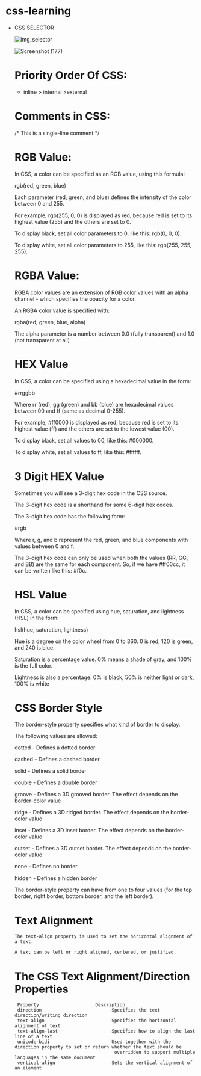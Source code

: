 # css-learning

* CSS SELECTOR

    
    ![img_selector](https://github.com/vikas-sumfactor/css-learning/assets/130432414/a4ad7bf7-873b-4597-810b-22f7a12893af)
    
   
   ![Screenshot (177)](https://github.com/vikas-sumfactor/css-learning/assets/130432414/2ce6553f-2fa8-4fc9-bd8a-5ee20d2ec16e)
   
   
  #  Priority Order Of CSS:
    
    
     * inline > internal >external
     
     
   # Comments in CSS:
     
     
     /* This is a single-line comment */
     
     
     
   # RGB Value:
    
     
   In CSS, a color can be specified as an RGB value, using this formula:
   

    rgb(red, green, blue)
    

    Each parameter (red, green, and blue) defines the intensity of the color between 0 and 255.
    

    For example, rgb(255, 0, 0) is displayed as red, because red is set to its highest value (255) and the others are set to 0.
    

    To display black, set all color parameters to 0, like this: rgb(0, 0, 0).
    

    To display white, set all color parameters to 255, like this: rgb(255, 255, 255).
    
    
   # RGBA Value:
   
    RGBA color values are an extension of RGB color values with an alpha channel - which specifies the opacity for a color.

    An RGBA color value is specified with:

    rgba(red, green, blue, alpha)

    The alpha parameter is a number between 0.0 (fully transparent) and 1.0 (not transparent at all)
    
    # HEX Value
    
    In CSS, a color can be specified using a hexadecimal value in the form:

     #rrggbb

    Where rr (red), gg (green) and bb (blue) are hexadecimal values between 00 and ff (same as decimal 0-255).

    For example, #ff0000 is displayed as red, because red is set to its highest value (ff) and the others are set to the lowest value (00).

    To display black, set all values to 00, like this: #000000.

    To display white, set all values to ff, like this: #ffffff.
    
    
   # 3 Digit HEX Value
   
    Sometimes you will see a 3-digit hex code in the CSS source.

    The 3-digit hex code is a shorthand for some 6-digit hex codes.

   The 3-digit hex code has the following form:

   #rgb

   Where r, g, and b represent the red, green, and blue components with values between 0 and f.

   The 3-digit hex code can only be used when both the values (RR, GG, and BB) are the same for each component. So, if we have #ff00cc, it can be written like this: #f0c.
   
   # HSL Value
   
     In CSS, a color can be specified using hue, saturation, and lightness (HSL) in the form:

    hsl(hue, saturation, lightness)

    Hue is a degree on the color wheel from 0 to 360. 0 is red, 120 is green, and 240 is blue.

   Saturation is a percentage value. 0% means a shade of gray, and 100% is the full color.

   Lightness is also a percentage. 0% is black, 50% is neither light or dark, 100% is white
   
   
   
   # CSS Border Style
    The border-style property specifies what kind of border to display.

    The following values are allowed:

    dotted - Defines a dotted border
    
    dashed - Defines a dashed border
    
    solid - Defines a solid border
    
    double - Defines a double border
    
    groove - Defines a 3D grooved border. The effect depends on the border-color value
    
    ridge - Defines a 3D ridged border. The effect depends on the border-color value
    
    inset - Defines a 3D inset border. The effect depends on the border-color value
    
    outset - Defines a 3D outset border. The effect depends on the border-color value
    
    none - Defines no border
    
    hidden - Defines a hidden border
    
    The border-style property can have from one to four values (for the top border, right border, bottom border, and the left border).
    
    
   # Text Alignment
      The text-align property is used to set the horizontal alignment of a text.

      A text can be left or right aligned, centered, or justified.
      
    #  The CSS Text Alignment/Direction Properties
    
    
       Property	                    Description
       direction	                      Specifies the text direction/writing direction
       text-align	                      Specifies the horizontal alignment of text
       text-align-last	                  Specifies how to align the last line of a text
       unicode-bidi	                      Used together with the direction property to set or return whether the text should be
                                           overridden to support multiple languages in the same document
       vertical-align	                  Sets the vertical alignment of an element

    
    
    
  
